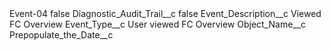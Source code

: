 <?xml version="1.0" encoding="UTF-8"?>
<CustomMetadata xmlns="http://soap.sforce.com/2006/04/metadata" xmlns:xsi="http://www.w3.org/2001/XMLSchema-instance" xmlns:xsd="http://www.w3.org/2001/XMLSchema">
    <label>Event-04</label>
    <protected>false</protected>
    <values>
        <field>Diagnostic_Audit_Trail__c</field>
        <value xsi:type="xsd:boolean">false</value>
    </values>
    <values>
        <field>Event_Description__c</field>
        <value xsi:type="xsd:string">Viewed FC Overview</value>
    </values>
    <values>
        <field>Event_Type__c</field>
        <value xsi:type="xsd:string">User viewed FC Overview</value>
    </values>
    <values>
        <field>Object_Name__c</field>
        <value xsi:nil="true"/>
    </values>
    <values>
        <field>Prepopulate_the_Date__c</field>
        <value xsi:nil="true"/>
    </values>
</CustomMetadata>
